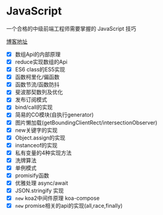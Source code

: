 # JavaScript

一个合格的中级前端工程师需要掌握的 JavaScript 技巧

[博客地址](https://juejin.im/post/5cef46226fb9a07eaf2b7516)

* [x] 数组Api的内部原理
* [x] reduce实现数组的Api
* [x] ES6 class的ES5实现
* [x] 函数柯里化/偏函数
* [x] 函数节流/函数防抖
* [x] 斐波那契数列及优化
* [x] 发布订阅模式
* [x] bind/call的实现
* [x] 简易的CO模块(自执行generator)
* [x] 图片懒加载(getBoundingClientRect/intersectionObserver)
* [x] new关键字的实现
* [x] Object.assign的实现
* [x] instanceof的实现
* [x] 私有变量的4种实现方法
* [x] 洗牌算法
* [x] 单例模式
* [x] promisify函数
* [x] 优雅处理 async/await
* [x] JSON.stringify 实现
* [x] `new` koa2中间件原理 koa-compose
* [x] `new` promise相关的api的实现(all,race,finally)
